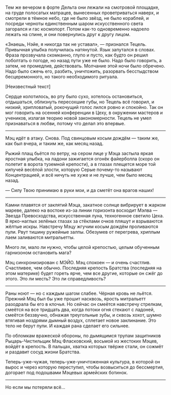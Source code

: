 Тем же вечером в форте Дельта они лежали на смотровой площадке, на груде полосатых матрацев, вынесенных проветриваться наверх, и смотрели в тёмное небо, где не было звёзд, не было кораблей, и посреди черноты единственным шаром искусственного света загорался и гас космопорт. Потом как-то одновременно надоело лежать на спине, и они повернулись друг к другу лицом.

«Знаешь, Нэйе, я никогда так не уставал», — признался Тецель. Привычная улыбка получилась натянутой. Язык запутался в словах. Фраза прозвучала скомканно, глупо и пусто, как будто он решил поболтать о погоде, но назад пути уже не было. Надо было говорить, а затем, не промедлив, действовать. Молчание этой ночи было обречено. Надо было сжечь его, разбить, уничтожить, разорвать бесстыдством бесцеремонного, но такого необходимого ритуала.

[Неизвестный текст]

Сердце колотилось, во рту было сухо, хотелось остановиться, отдышаться, облизнуть пересохшие губы, но Тецель всё говорил, и низкий, хрипловатый, рокочущий голос лился ровно и спокойно. Так он мог говорить на осенней конференции в Цеху, в окружении мастеров и учеников, излагая теорию новой закономерности. Тецель не умел признаваться в любви, потому что делал это впервые.

***

Мэц идёт в атаку. Снова. Под свинцовым косым дождём — таким же, как был вчера, и таким же, как месяц назад.

Рыжий плащ бьётся по ветру, на сером лице у Мэца застыла яркая яростная улыбка, на ладони зажигается огонёк файерболла (скоро он полетит в ворота туземной крепости), а в глазах плещется море той кипучей весёлой злости, которую Серые почему-то называют Концентрацией, и всё ничуть не хуже и не лучше, чем было месяц назад.

— Силу Твою принимаю в руки мои, и да сметёт она врагов наших!

***

Камни плавятся от заклятий Мэца, закатное солнце вибрирует в жарком мареве, далеко на востоке из-за линии горизонта восходит Мэлва — Звезда Превосходства, искусственная луна, техногенное светило Цеха. В ярко-наглых зелёных глазах за стёклами очков пляшут и взрываются жёлтые искры. Навстречу Мэцу жгучим косым дождём проливаются пули. Рвут тишину ружейные залпы. Обезумев от перегрева, хриплым лаем заливаются митральетты.

Много ли, мало ли нужно, чтобы целой крепостью, целым обученным гарнизоном остановить мага?

Мэц синхронизирован с МЭЙО. Мэц спокоен — и очень счастлив. Счастливее, чем обычно. Последняя крепость Братства (последняя на этом материке) будет гореть ярче, чем все другие, которые он сжёг до этого. Это ли месть? Это ли справедливость?

***

Раны ноют — но с каждым шагом слабее. Чёрная кровь не льётся. Прежний Мэц был бы уже прошит насквозь, ярость митральетт разодрала бы его в клочья. Но сейчас он смеётся навстречу стрелкам, смеётся на все тридцать два, когда потоки огня стекают с ладоней, смеётся беззвучно, обнажая треугольные зубы, и сквозь хохот, шумно втягивая ноздрями дымный воздух, сплетает новое заклинание. Это тело не берут пули. И каждая рана сделает его сильнее.

По обломкам вражеской обороны, по дымящимся трупам защитников Рыцарь-Чистильщик Мэц Фласковский, восьмой из жестоких Мэцев, войдёт в крепость. В пальцах, хватка которых твёрже стали, он сожмёт и раздавит сосуд жизни Братства.

Теперь-уже-чужая, теперь-уже-уничтоженная культура, в которой он вырос и через которую переступил, чтобы возвыситься до бессмертия, догорает под подошвами Мэцевых армейских ботинок.

***
Но если мы потеряли всё...

